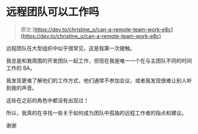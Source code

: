# 远程团队可以工作吗

> 原文:[https://dev.to/christine_o/can-a-remote-team-work-e8c](https://dev.to/christine_o/can-a-remote-team-work-e8c)

远程团队在大型组织中似乎很常见，这是我第一次接触。

我总是和我周围的开发团队一起工作，但现在我是唯一一个在与主团队不同的时间工作的 BA。

我发现更难了解他们的工作方式，他们通常不参加会议，或者我发现很难让别人听到我的声音。

这些在之前的角色中都没有出现过！

所以，我真的在寻找一些关于如何成为团队中孤独的远程工作者的指点和建议。

谢谢